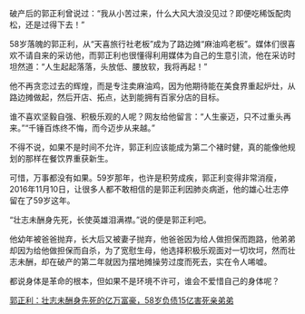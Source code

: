 
破产后的郭正利曾说过：“我从小苦过来，什么大风大浪没见过？即便吃稀饭配肉松，还是过得下去！”

58岁落魄的郭正利，从“天喜旅行社老板”成为了路边摊“麻油鸡老板”。媒体们很喜欢不请自来的采访他，而郭正利也很懂得利用媒体为自己的生意引流，他在采访时坦然道：“人生起起落落，头放低、腰放软，我将再起！”

他不再贪恋过去的辉煌，而是专注卖麻油鸡，因为他期待能在美食界重起炉灶，从路边摊做起，然后开店、拓点，达到能拥有百家分店的目标。

谁不喜欢坚毅自强、积极乐观的人呢？网友给他留言：“人生豪迈，只不过重头再来。”“千锤百炼终不悔，而今迈步从来越。”

不得不说，如果不是时间不允许，郭正利应该能成为第二个褚时健，真的能像他规划的那样在餐饮界重获新生。

可惜，万事都没有如果。59岁那年，也许是积劳成疾，郭正利变得非常消瘦，2016年11月10日，让很多人都不敢相信的是郭正利因肺炎病逝，他的雄心壮志停留在了59岁这年。

“壮志未酬身先死，长使英雄泪满襟。”说的便是郭正利吧。

他幼年被爸爸抛弃，长大后又被妻子抛弃，他爸爸因为给人做担保而跑路，他弟弟却因为给他做担保而自杀，为了宽慰生母，他选择积极乐观面对一切坎坷，然而壮志未酬，却在破产的第二年就因为摆地摊操劳过度而死去，实在令人唏嘘。

都说身体是革命的根本，但如果不是环境不许可，谁会不爱惜自己的身体呢？

[郭正利：壮志未酬身先死的亿万富豪，58岁负债15亿害死亲弟弟](https://new.qq.com/omn/20210518/20210518A0ARMT00.html)